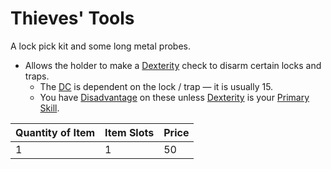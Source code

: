 # Thieves' Tools

A lock pick kit and some long metal probes.

- Allows the holder to make a [Dexterity](../../../Player%20Characters/The%20Ability%20Scores/Dexterity.md) check to disarm certain locks and traps.
	- The [DC](../../../Game%20Procedures/Core%20Procedures/DC.md) is dependent on the lock / trap — it is usually 15.
	- You have [Disadvantage](../../../Game%20Procedures/Die%20Rolling%20Mechanics/Disadvantage.md) on these unless [Dexterity](../../../Player%20Characters/The%20Ability%20Scores/Dexterity.md) is your [Primary Skill](../../../Player%20Characters/Backgrounds/Primary%20Skill.md).

| Quantity of Item | Item Slots | Price |
| ---------------- | ---------- | ----- |
| 1                | 1          | 50    |
